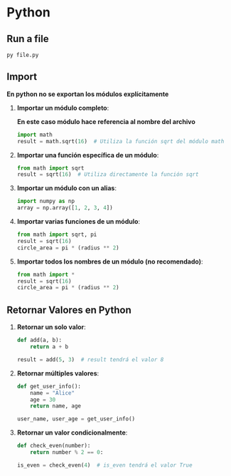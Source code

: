 # Python

## Run a file

```
py file.py
```

## Import

**En python no se exportan los módulos explícitamente**

1. **Importar un módulo completo**:

   **En este caso módulo hace referencia al nombre del archivo**

   ```python
   import math
   result = math.sqrt(16)  # Utiliza la función sqrt del módulo math
   ```

2. **Importar una función específica de un módulo**:

   ```python
   from math import sqrt
   result = sqrt(16)  # Utiliza directamente la función sqrt
   ```

3. **Importar un módulo con un alias**:

   ```python
   import numpy as np
   array = np.array([1, 2, 3, 4])
   ```

4. **Importar varias funciones de un módulo**:

   ```python
   from math import sqrt, pi
   result = sqrt(16)
   circle_area = pi * (radius ** 2)
   ```

5. **Importar todos los nombres de un módulo (no recomendado)**:
   ```python
   from math import *
   result = sqrt(16)
   circle_area = pi * (radius ** 2)
   ```

## Retornar Valores en Python

1. **Retornar un solo valor**:

   ```python
   def add(a, b):
       return a + b

   result = add(5, 3)  # result tendrá el valor 8
   ```

2. **Retornar múltiples valores**:

   ```python
   def get_user_info():
       name = "Alice"
       age = 30
       return name, age

   user_name, user_age = get_user_info()
   ```

3. **Retornar un valor condicionalmente**:

   ```python
   def check_even(number):
       return number % 2 == 0:

   is_even = check_even(4)  # is_even tendrá el valor True
   ```
